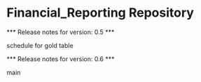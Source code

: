 # Financial_Reporting Repository

*** Release notes for version: 0.5 ***

schedule for gold table

*** Release notes for version: 0.6 ***

main